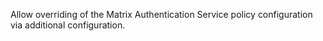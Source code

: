 Allow overriding of the Matrix Authentication Service policy configuration via additional configuration.
